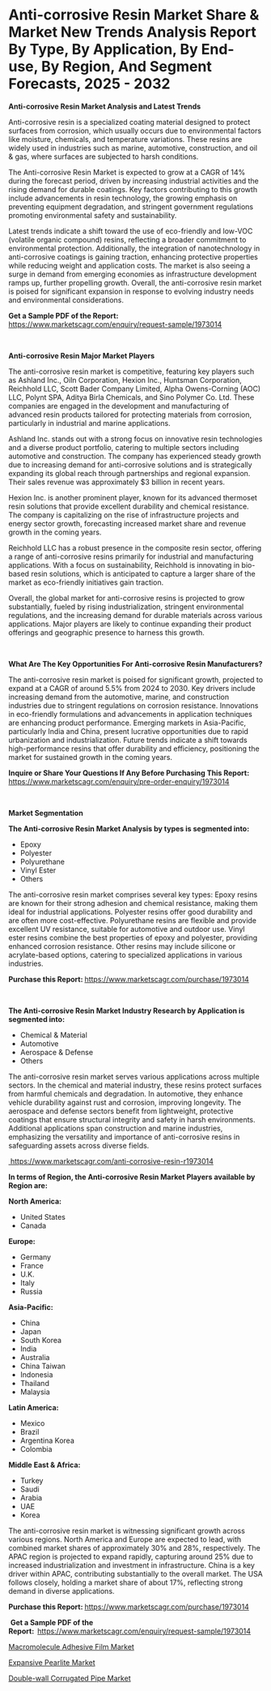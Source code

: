 <p><h1>Anti-corrosive Resin Market Share & Market New Trends Analysis Report By Type, By Application, By End-use, By Region, And Segment Forecasts, 2025 - 2032</h1></p><p><strong>Anti-corrosive Resin Market Analysis and Latest Trends</strong></p>
<p><p>Anti-corrosive resin is a specialized coating material designed to protect surfaces from corrosion, which usually occurs due to environmental factors like moisture, chemicals, and temperature variations. These resins are widely used in industries such as marine, automotive, construction, and oil & gas, where surfaces are subjected to harsh conditions.</p><p>The Anti-corrosive Resin Market is expected to grow at a CAGR of 14% during the forecast period, driven by increasing industrial activities and the rising demand for durable coatings. Key factors contributing to this growth include advancements in resin technology, the growing emphasis on preventing equipment degradation, and stringent government regulations promoting environmental safety and sustainability.</p><p>Latest trends indicate a shift toward the use of eco-friendly and low-VOC (volatile organic compound) resins, reflecting a broader commitment to environmental protection. Additionally, the integration of nanotechnology in anti-corrosive coatings is gaining traction, enhancing protective properties while reducing weight and application costs. The market is also seeing a surge in demand from emerging economies as infrastructure development ramps up, further propelling growth. Overall, the anti-corrosive resin market is poised for significant expansion in response to evolving industry needs and environmental considerations.</p></p>
<p><strong>Get a Sample PDF of the Report:&nbsp;</strong> <a href="https://www.marketscagr.com/enquiry/request-sample/1973014?utm_campaign=2114&utm_medium=2&utm_source=Github&utm_content=ia&utm_term=03042025&utm_id=anti-corrosive-resin">https://www.marketscagr.com/enquiry/request-sample/1973014</a></p>
<p>&nbsp;</p>
<p><strong>Anti-corrosive Resin Major Market Players</strong></p>
<p><p>The anti-corrosive resin market is competitive, featuring key players such as Ashland Inc., Oiln Corporation, Hexion Inc., Huntsman Corporation, Reichhold LLC, Scott Bader Company Limited, Alpha Owens-Corning (AOC) LLC, Polynt SPA, Aditya Birla Chemicals, and Sino Polymer Co. Ltd. These companies are engaged in the development and manufacturing of advanced resin products tailored for protecting materials from corrosion, particularly in industrial and marine applications.</p><p>Ashland Inc. stands out with a strong focus on innovative resin technologies and a diverse product portfolio, catering to multiple sectors including automotive and construction. The company has experienced steady growth due to increasing demand for anti-corrosive solutions and is strategically expanding its global reach through partnerships and regional expansion. Their sales revenue was approximately $3 billion in recent years.</p><p>Hexion Inc. is another prominent player, known for its advanced thermoset resin solutions that provide excellent durability and chemical resistance. The company is capitalizing on the rise of infrastructure projects and energy sector growth, forecasting increased market share and revenue growth in the coming years.</p><p>Reichhold LLC has a robust presence in the composite resin sector, offering a range of anti-corrosive resins primarily for industrial and manufacturing applications. With a focus on sustainability, Reichhold is innovating in bio-based resin solutions, which is anticipated to capture a larger share of the market as eco-friendly initiatives gain traction.</p><p>Overall, the global market for anti-corrosive resins is projected to grow substantially, fueled by rising industrialization, stringent environmental regulations, and the increasing demand for durable materials across various applications. Major players are likely to continue expanding their product offerings and geographic presence to harness this growth.</p></p>
<p>&nbsp;</p>
<p><strong>What Are The Key Opportunities For Anti-corrosive Resin Manufacturers?</strong></p>
<p><p>The anti-corrosive resin market is poised for significant growth, projected to expand at a CAGR of around 5.5% from 2024 to 2030. Key drivers include increasing demand from the automotive, marine, and construction industries due to stringent regulations on corrosion resistance. Innovations in eco-friendly formulations and advancements in application techniques are enhancing product performance. Emerging markets in Asia-Pacific, particularly India and China, present lucrative opportunities due to rapid urbanization and industrialization. Future trends indicate a shift towards high-performance resins that offer durability and efficiency, positioning the market for sustained growth in the coming years.</p></p>
<p><strong>Inquire or Share Your Questions If Any Before Purchasing This Report:</strong> <a href="https://www.marketscagr.com/enquiry/pre-order-enquiry/1973014?utm_campaign=2114&utm_medium=2&utm_source=Github&utm_content=ia&utm_term=03042025&utm_id=anti-corrosive-resin">https://www.marketscagr.com/enquiry/pre-order-enquiry/1973014</a></p>
<p>&nbsp;</p>
<p><strong>Market Segmentation</strong></p>
<p><strong>The Anti-corrosive Resin Market Analysis by types is segmented into:</strong></p>
<p><ul><li>Epoxy</li><li>Polyester</li><li>Polyurethane</li><li>Vinyl Ester</li><li>Others</li></ul></p>
<p><p>The anti-corrosive resin market comprises several key types: Epoxy resins are known for their strong adhesion and chemical resistance, making them ideal for industrial applications. Polyester resins offer good durability and are often more cost-effective. Polyurethane resins are flexible and provide excellent UV resistance, suitable for automotive and outdoor use. Vinyl ester resins combine the best properties of epoxy and polyester, providing enhanced corrosion resistance. Other resins may include silicone or acrylate-based options, catering to specialized applications in various industries.</p></p>
<p><strong>Purchase this Report:&nbsp;</strong><a href="https://www.marketscagr.com/purchase/1973014?utm_campaign=2114&utm_medium=2&utm_source=Github&utm_content=ia&utm_term=03042025&utm_id=anti-corrosive-resin">https://www.marketscagr.com/purchase/1973014</a></p>
<p>&nbsp;</p>
<p><strong>The Anti-corrosive Resin Market Industry Research by Application is segmented into:</strong></p>
<p><ul><li>Chemical & Material</li><li>Automotive</li><li>Aerospace & Defense</li><li>Others</li></ul></p>
<p><p>The anti-corrosive resin market serves various applications across multiple sectors. In the chemical and material industry, these resins protect surfaces from harmful chemicals and degradation. In automotive, they enhance vehicle durability against rust and corrosion, improving longevity. The aerospace and defense sectors benefit from lightweight, protective coatings that ensure structural integrity and safety in harsh environments. Additional applications span construction and marine industries, emphasizing the versatility and importance of anti-corrosive resins in safeguarding assets across diverse fields.</p></p>
<p><a href="https://www.marketscagr.com/anti-corrosive-resin-r1973014?utm_campaign=2114&utm_medium=2&utm_source=Github&utm_content=ia&utm_term=03042025&utm_id=anti-corrosive-resin">&nbsp;https://www.marketscagr.com/anti-corrosive-resin-r1973014</a></p>
<p><strong>In terms of Region, the Anti-corrosive Resin Market Players available by Region are:</strong></p>
<p>
    <p> <strong> North America: </strong>
        <ul>
            <li>United States</li>
            <li>Canada</li>
        </ul>
        </p> 
    <p> <strong> Europe: </strong>
        <ul>
            <li>Germany</li>
            <li>France</li>
            <li>U.K.</li>
            <li>Italy</li>
            <li>Russia</li>
        </ul>
        </p> 
    <p> <strong> Asia-Pacific: </strong>
        <ul>
            <li>China</li>
            <li>Japan</li>
            <li>South Korea</li>
            <li>India</li>
            <li>Australia</li>
            <li>China Taiwan</li>
            <li>Indonesia</li>
            <li>Thailand</li>
            <li>Malaysia</li>
        </ul>
        </p> 
    <p> <strong> Latin America: </strong>
        <ul>
            <li>Mexico</li>
            <li>Brazil</li>
            <li>Argentina Korea</li>
            <li>Colombia</li>
        </ul>
        </p> 
    <p> <strong> Middle East & Africa: </strong>
        <ul>
            <li>Turkey</li>
            <li>Saudi</li>
            <li>Arabia</li>
            <li>UAE</li>
            <li>Korea</li>
        </ul>
    </p>
    </p>
<p><p>The anti-corrosive resin market is witnessing significant growth across various regions. North America and Europe are expected to lead, with combined market shares of approximately 30% and 28%, respectively. The APAC region is projected to expand rapidly, capturing around 25% due to increased industrialization and investment in infrastructure. China is a key driver within APAC, contributing substantially to the overall market. The USA follows closely, holding a market share of about 17%, reflecting strong demand in diverse applications.</p></p>
<p><strong>Purchase this Report: </strong><a href="https://www.marketscagr.com/purchase/1973014?utm_campaign=2114&utm_medium=2&utm_source=Github&utm_content=ia&utm_term=03042025&utm_id=anti-corrosive-resin">https://www.marketscagr.com/purchase/1973014</a></p>
<p>&nbsp;<strong>Get a Sample PDF of the Report:&nbsp;&nbsp;</strong><a href="https://www.marketscagr.com/enquiry/request-sample/1973014?utm_campaign=2114&utm_medium=2&utm_source=Github&utm_content=ia&utm_term=03042025&utm_id=anti-corrosive-resin">https://www.marketscagr.com/enquiry/request-sample/1973014</a></p>
<p><strong></strong></p>
<p><p><a href="https://github.com/krookplier6h/Market-Research-Report-List-1/blob/main/macromolecule-adhesive-film-market.md?utm_campaign=2114&utm_medium=2&utm_source=Github&utm_content=ia&utm_term=03042025&utm_id=anti-corrosive-resin">Macromolecule Adhesive Film Market</a></p><p><a href="https://github.com/pizolina/Market-Research-Report-List-7/blob/main/expansive-pearlite-market.md?utm_campaign=2114&utm_medium=2&utm_source=Github&utm_content=ia&utm_term=03042025&utm_id=anti-corrosive-resin">Expansive Pearlite Market</a></p><p><a href="https://github.com/anejaryaan8m/Market-Research-Report-List-1/blob/main/double-wall-corrugated-pipe-market.md?utm_campaign=2114&utm_medium=2&utm_source=Github&utm_content=ia&utm_term=03042025&utm_id=anti-corrosive-resin">Double-wall Corrugated Pipe Market</a></p></p>